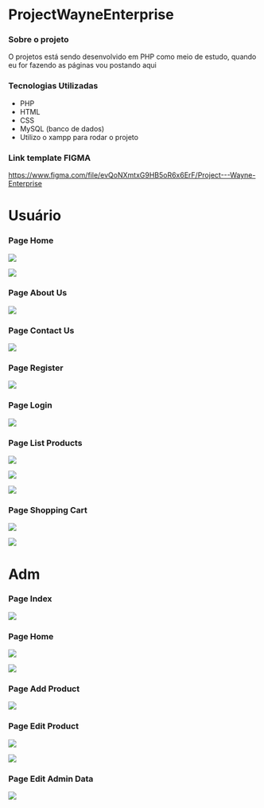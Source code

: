 # ProjectWayneEnterprise

### Sobre o projeto

O projetos está sendo desenvolvido em PHP como meio de estudo, quando eu for fazendo as páginas vou postando aqui

### Tecnologias Utilizadas
 * PHP
 * HTML
 * CSS
 * MySQL (banco de dados)
 * Utilizo o xampp para rodar o projeto

### Link template FIGMA

https://www.figma.com/file/evQoNXmtxG9HB5oR6x6ErF/Project---Wayne-Enterprise

# Usuário
### Page Home

<p>
    <img src="./imagesReadme/image1.png">
</p>

<p>
    <img src="./imagesReadme/image2.png">
</p>

### Page About Us

<p>
    <img src="./imagesReadme/image3.png">
</p>

### Page Contact Us

<p>
    <img src="./imagesReadme/image4.png">
</p>

### Page Register

<p>
    <img src="./imagesReadme/image5.png">
</p>

### Page Login

<p>
    <img src="./imagesReadme/image6.png">
</p>

### Page List Products

<p>
    <img src="./imagesReadme/image7.png">
</p>

<p>
    <img src="./imagesReadme/image8.png">
</p>

<p>
    <img src="./imagesReadme/image9.png">
</p>

### Page Shopping Cart

<p>
    <img src="./imagesReadme/image10.png">
</p>

<p>
    <img src="./imagesReadme/image11.png">
</p>

# Adm

### Page Index

<p>
    <img src="./imagesReadme/image12.png">
</p>

### Page Home

<p>
    <img src="./imagesReadme/image13.png">
</p>

<p>
    <img src="./imagesReadme/image14.png">
</p>

### Page Add Product

<p>
    <img src="./imagesReadme/image15.png">
</p>

### Page Edit Product

<p>
    <img src="./imagesReadme/image16.png">
</p>

<p>
    <img src="./imagesReadme/image17.png">
</p>

### Page Edit Admin Data 

<p>
    <img src="./imagesReadme/image18.png">
</p>
